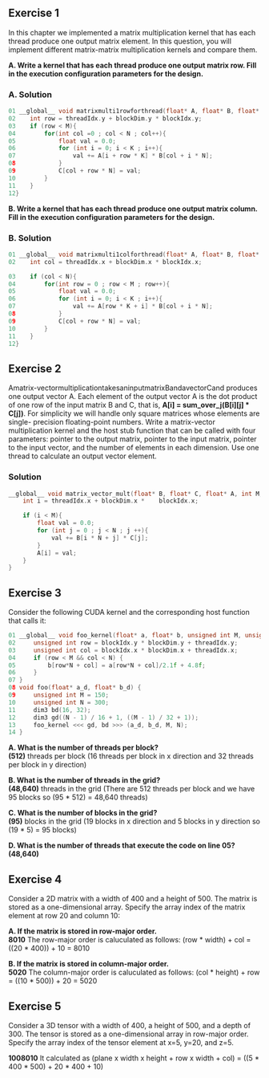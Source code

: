 ## Exercise 1
In this chapter we implemented a matrix multiplication kernel that has each thread produce one output matrix element. In this question, you will implement different matrix-matrix multiplication kernels and compare them.

**A. Write a kernel that has each thread produce one output matrix row. Fill in the execution configuration parameters for the design.**
### A. Solution
```cpp
01 __global__ void matrixmulti1rowforthread(float* A, float* B, float* C, int M, int K, int N){
02    int row = threadIdx.y + blockDim.y * blockIdx.y;
03    if (row < M){
04        for(int col =0 ; col < N ; col++){
05            float val = 0.0;
06            for (int i = 0; i < K ; i++){
07                val += A[i + row * K] * B[col + i * N];
08            }
09            C[col + row * N] = val;
10        }
11    }
12}
```

**B. Write a kernel that has each thread produce one output matrix column. Fill in the execution configuration parameters for the design.**
### B. Solution
```cpp
01 __global__ void matrixmulti1colforthread(float* A, float* B, float* C, int M, int K, int N){
02    int col = threadIdx.x + blockDim.x * blockIdx.x;

03    if (col < N){
04        for(int row = 0 ; row < M ; row++){
05            float val = 0.0;
06            for (int i = 0; i < K ; i++){
07                val += A[row * K + i] * B[col + i * N];
08            }
09            C[col + row * N] = val;
10        }
11    }
12}
```

## Exercise 2
Amatrix-vectormultiplicationtakesaninputmatrixBandavectorCand produces one output vector A. Each element of the output vector A is the dot
product of one row of the input matrix B and C, that is, **A[i] = sum_over_j(B[i][j] * C[j])**.
For simplicity we will handle only square matrices whose elements are single- precision floating-point numbers. Write a matrix-vector multiplication kernel and the host stub function that can be called with four parameters: pointer to the output matrix, pointer to the input matrix, pointer to the input vector, and the number of elements in each dimension. Use one thread to calculate an output vector element.

### Solution
```cpp
__global__ void matrix_vector_mult(float* B, float* C, float* A, int M, int N){
    int i = threadIdx.x + blockDim.x *    blockIdx.x;

    if (i < M){
        float val = 0.0;
        for (int j = 0 ; j < N ; j ++){
            val += B[i * N + j] * C[j];
        }
        A[i] = val;
    }
}
```

## Exercise 3
Consider the following CUDA kernel and the corresponding host function that calls it:
```cpp
01 __global__ void foo_kernel(float* a, float* b, unsigned int M, unsigned int N) {
02     unsigned int row = blockIdx.y * blockDim.y + threadIdx.y;
03     unsigned int col = blockIdx.x * blockDim.x + threadIdx.x;
04     if (row < M && col < N) {
05         b[row*N + col] = a[row*N + col]/2.1f + 4.8f;
06     }
07 }
08 void foo(float* a_d, float* b_d) {
09     unsigned int M = 150;
10     unsigned int N = 300;
11     dim3 bd(16, 32);
12     dim3 gd((N - 1) / 16 + 1, ((M - 1) / 32 + 1));
13     foo_kernel <<< gd, bd >>> (a_d, b_d, M, N);
14 }
```

**A. What is the number of threads per block?** <br>
**(512)** threads per block (16 threads per block in x direction and 32 threads per block in y direction)

**B. What is the number of threads in the grid?** <br>
**(48,640)** threads in the grid (There are 512 threads per block and we have 95 blocks so (95 * 512) = 48,640 threads)

**C. What is the number of blocks in the grid?** <br>
**(95)** blocks in the grid (19 blocks in x direction and 5 blocks in y direction so (19 * 5) = 95 blocks)

**D. What is the number of threads that execute the code on line 05?** <br>
**(48,640)**

## Exercise 4

Consider a 2D matrix with a width of 400 and a height of 500. The matrix is stored as a one-dimensional array. Specify the array index of the matrix element at row 20 and column 10:

**A. If the matrix is stored in row-major order.** <br>
**8010** The row-major order is caluculated as follows: (row * width) + col = ((20 * 400)) + 10 = 8010

**B. If the matrix is stored in column-major order.** <br>
**5020** The column-major order is caluculated as follows: (col * height) + row = ((10 * 500)) + 20 = 5020


## Exercise 5
Consider a 3D tensor with a width of 400, a height of 500, and a depth of 300. The tensor is stored as a one-dimensional array in row-major order. Specify the array index of the tensor element at x=5, y=20, and z=5.

**1008010** It calculated as (plane x width x height + row x width + col) =  ((5 * 400 * 500) + 20 * 400 + 10)
